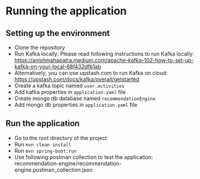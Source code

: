 # Running the application
## Setting up the environment
- Clone the repository
- Run Kafka locally: Please read following instructions to run Kafka locally: https://anishmahapatra.medium.com/apache-kafka-102-how-to-set-up-kafka-on-your-local-68f432dfb1ab
- Alternatively, you can use upstash.com to run Kafka on cloud: https://upstash.com/docs/kafka/overall/getstarted
- Create a kafka topic named `user.activities`
- Add kafka properties in `application.yaml` file
- Create mongo db database named `recommendationEngine`
- Add mongo db properties in `application.yaml` file

## Run the application
- Go to the root directory of the project
- Run `mvn clean install`
- Run `mvn spring-boot:run`
- Use following postman collection to test the application: recommendation-engine/recommendation-engine.postman_collection.json
